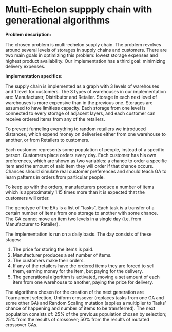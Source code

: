 # Multi-Echelon suppply chain with generational algorithms

**Problem description:**

The chosen problem is multi-echelon supply chain. The problem revolves around 
several levels of storages in supply chains and customers. There are two main 
goals in optimizing this problem: lowest storage expenses and highest product 
availability. Our implementation has a third goal: minimizing delivery expenses.

**Implementation specifics:**

The supply chain is implemented as a graph with 3 levels of warehouses and 1 
level for customers. The 3 types of warehouses in our implementation are: 
Manufacturer, Distributor and Retailer. Storage in each next level of warehouses is 
more expensive than in the previous one. Storages are assumed to have limitless 
capacity. Each storage from one level is connected to every storage of adjacent 
layers, and each customer can receive ordered items from any of the retailers. 

To prevent funneling everything to random retailers we introduced distances, 
which expend money on deliveries either from one warehouse to another, or from 
Retailers to customers. 

Each customer represents some population of people, instead of a specific person. 
Customers place orders every day. Each customer has his own preferences, which 
are shown as two variables: a chance to order a specific item and the amount of 
said item they will order if that chance occurs. Chances should simulate real 
customer preferences and should teach GA to learn patterns in orders from 
particular people.

To keep up with the orders, manufacturers produce a number of items which is 
approximately 1.15 times more than it is expected that the customers will order.

The genotype of the EAs is a list of “tasks”. Each task is a transfer of a certain 
number of items from one storage to another with some chance. The GA cannot 
move an item two levels in a single day (i.e. from Manufacturer to Retailer). 

The implementation is run on a daily basis. The day consists of these stages:
1. The price for storing the items is paid.
2. Manufacturer produces a set number of items.
3. The customers make their orders.
4. If any of the retailers have the ordered items they are forced to sell them, 
earning money for the item, but paying for the delivery.
5. The generational algorithm is activated, moving a set amount of each item 
from one warehouse to another, paying the price for delivery.

The algorithms chosen for the creation of the next generation are Tournament 
selection, Uniform crossover (replaces tasks from one GA and some other GA) and 
Random Scaling mutation (applies a multiplier to Tasks’ chance of happening and 
number of items to be transferred). The next population consists of:
25% of the previous population chosen by selection;
25% from the results of crossover;
50% from the results of mutated crossover GAs.
